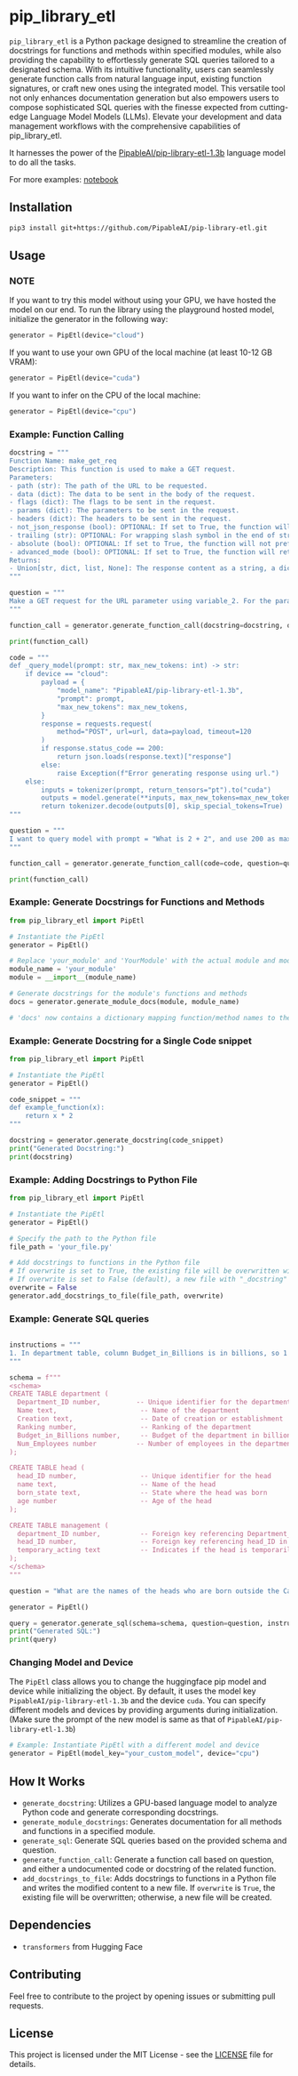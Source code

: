 # pip_library_etl

`pip_library_etl` is a Python package designed to streamline the creation of docstrings for functions and methods within specified modules, while also providing the capability to effortlessly generate SQL queries tailored to a designated schema. With its intuitive functionality, users can seamlessly generate function calls from natural language input, existing function signatures, or craft new ones using the integrated model. This versatile tool not only enhances documentation generation but also empowers users to compose sophisticated SQL queries with the finesse expected from cutting-edge Language Model Models (LLMs). Elevate your development and data management workflows with the comprehensive capabilities of pip_library_etl.

It harnesses the power of the [PipableAI/pip-library-etl-1.3b](https://huggingface.co/PipableAI/pip-library-etl-1.3b) language model to do all the tasks.

For more examples: [notebook](https://colab.research.google.com/drive/17PyMU_3QN9LROy7x-jmaema0cuLRzBvc?usp=sharing)

## Installation

```bash
pip3 install git+https://github.com/PipableAI/pip-library-etl.git
```

## Usage


### NOTE

If you want to try this model without using your GPU, we have hosted the model on our end.
To run the library using the playground hosted model, initialize the generator in the following way:

```python
generator = PipEtl(device="cloud")
```

If you want to use your own GPU of the local machine (at least 10-12 GB VRAM):

```python
generator = PipEtl(device="cuda")
```

If you want to infer on the CPU of the local machine:

```python
generator = PipEtl(device="cpu")
```

### Example: Function Calling
```python
docstring = """
Function Name: make_get_req
Description: This function is used to make a GET request.
Parameters:
- path (str): The path of the URL to be requested.
- data (dict): The data to be sent in the body of the request.
- flags (dict): The flags to be sent in the request.
- params (dict): The parameters to be sent in the request.
- headers (dict): The headers to be sent in the request.
- not_json_response (bool): OPTIONAL: If set to True, the function will return the raw response content instead of trying to parse it as JSON.
- trailing (str): OPTIONAL: For wrapping slash symbol in the end of string.
- absolute (bool): OPTIONAL: If set to True, the function will not prefix the URL with the base URL.
- advanced_mode (bool): OPTIONAL: If set to True, the function will return the raw response instead of trying to parse it as JSON.
Returns:
- Union[str, dict, list, None]: The response content as a string, a dictionary, a list, or None if the response was not successful.
"""

question = """
Make a GET request for the URL parameter using variable_2. For the params parameter, use 'weight' as one of the keys with variable_3 as its value, and 'width' as another key with a value of 10. For the data parameter, use variable_1. Prefix the URL with the base URL, and ensure the response is in raw format.
"""

function_call = generator.generate_function_call(docstring=docstring, question=question)

print(function_call)
```

```python
code = """
def _query_model(prompt: str, max_new_tokens: int) -> str:
    if device == "cloud":
        payload = {
            "model_name": "PipableAI/pip-library-etl-1.3b",
            "prompt": prompt,
            "max_new_tokens": max_new_tokens,
        }
        response = requests.request(
            method="POST", url=url, data=payload, timeout=120
        )
        if response.status_code == 200:
            return json.loads(response.text)["response"]
        else:
            raise Exception(f"Error generating response using url.")
    else:
        inputs = tokenizer(prompt, return_tensors="pt").to("cuda")
        outputs = model.generate(**inputs, max_new_tokens=max_new_tokens)
        return tokenizer.decode(outputs[0], skip_special_tokens=True)
"""

question = """
I want to query model with prompt = "What is 2 + 2", and use 200 as maximum token limit.
"""

function_call = generator.generate_function_call(code=code, question=question)

print(function_call)
```


### Example: Generate Docstrings for Functions and Methods

```python
from pip_library_etl import PipEtl

# Instantiate the PipEtl
generator = PipEtl()

# Replace 'your_module' and 'YourModule' with the actual module and module name
module_name = 'your_module'
module = __import__(module_name)

# Generate docstrings for the module's functions and methods
docs = generator.generate_module_docs(module, module_name)

# 'docs' now contains a dictionary mapping function/method names to their generated docstrings
```

### Example: Generate Docstring for a Single Code snippet

```python
from pip_library_etl import PipEtl

# Instantiate the PipEtl
generator = PipEtl()

code_snippet = """
def example_function(x):
    return x * 2
"""

docstring = generator.generate_docstring(code_snippet)
print("Generated Docstring:")
print(docstring)
```

### Example: Adding Docstrings to Python File

```python
from pip_library_etl import PipEtl

# Instantiate the PipEtl
generator = PipEtl()

# Specify the path to the Python file
file_path = 'your_file.py'

# Add docstrings to functions in the Python file
# If overwrite is set to True, the existing file will be overwritten with the modified content.
# If overwrite is set to False (default), a new file with "_docstring" appended to its name will be created.
overwrite = False
generator.add_docstrings_to_file(file_path, overwrite)
```



### Example: Generate SQL queries
```python

instructions = """
1. In department table, column Budget_in_Billions is in billions, so 1 will represent 1 billion
"""

schema = f"""
<schema>
CREATE TABLE department (
  Department_ID number,         -- Unique identifier for the department
  Name text,                     -- Name of the department
  Creation text,                 -- Date of creation or establishment
  Ranking number,                -- Ranking of the department
  Budget_in_Billions number,     -- Budget of the department in billions
  Num_Employees number          -- Number of employees in the department
);

CREATE TABLE head (
  head_ID number,                -- Unique identifier for the head
  name text,                     -- Name of the head
  born_state text,               -- State where the head was born
  age number                     -- Age of the head
);

CREATE TABLE management (
  department_ID number,          -- Foreign key referencing Department_ID in department table
  head_ID number,                -- Foreign key referencing head_ID in head table
  temporary_acting text          -- Indicates if the head is temporarily acting
);
</schema>
"""

question = "What are the names of the heads who are born outside the California state ?"

generator = PipEtl()

query = generator.generate_sql(schema=schema, question=question, instructions=instructions)
print("Generated SQL:")
print(query)
```

### Changing Model and Device

The `PipEtl` class allows you to change the huggingface pip model and device while initializing the object. By default, it uses the model key `PipableAI/pip-library-etl-1.3b` and the device `cuda`. You can specify different models and devices by providing arguments during initialization. (Make sure the prompt of the new model is same as that of `PipableAI/pip-library-etl-1.3b`)

```python
# Example: Instantiate PipEtl with a different model and device
generator = PipEtl(model_key="your_custom_model", device="cpu")
```

## How It Works

- `generate_docstring`: Utilizes a GPU-based language model to analyze Python code and generate corresponding docstrings.
- `generate_module_docstrings`: Generates documentation for all methods and functions in a specified module.
- `generate_sql`: Generate SQL queries based on the provided schema and question.
- `generate_function_call`: Generate a function call based on question, and either a undocumented code or docstring of the related function.
- `add_docstrings_to_file`: Adds docstrings to functions in a Python file and writes the modified content to a new file. If `overwrite` is `True`, the existing file will be overwritten; otherwise, a new file will be created.


## Dependencies

- `transformers` from Hugging Face

## Contributing

Feel free to contribute to the project by opening issues or submitting pull requests.

## License

This project is licensed under the MIT License - see the [LICENSE](LICENSE) file for details.
